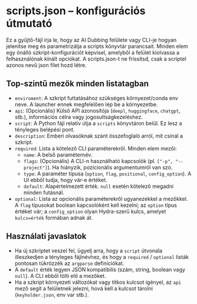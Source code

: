 # scripts.json – konfigurációs útmutató

Ez a gyűjtő-fájl írja le, hogy az AI Dubbing felülete vagy CLI-je hogyan jelenítse meg és parametrizálja a scripts könyvtár parancsait. Minden elem egy önálló szkript-konfigurációt képvisel, amelyből a felület kiolvassa a felhasználónak kínált opciókat. A scripts.json-t ne frissítsd, csak a scriptel azonos nevű json filet hozd létre.

## Top-szintű mezők minden listatagban
- `enviroment`: A szkript futtatásához szükséges környezet/conda env neve. A launcher ennek megfelelően lép be a környezetbe.
- `api`: (Opcionális) Külső API azonosítója (`deepl`, `huggingface`, `chatgpt`, stb.), információs célra vagy jogosultságkezeléshez.
- `script`: A Python fájl relatív útja a `scripts` könyvtáron belül. Ez lesz a tényleges belépési pont.
- `description`: Emberi olvasóknak szánt összefoglaló arról, mit csinál a szkript.
- `required`: Lista a kötelező CLI paraméterekről. Minden elem mezői:
  - `name`: A belső paraméternév.
  - `flags`: (Opcionális) A CLI-n használható kapcsolók (pl. `["-p", "--project"]`). Ha hiányzik, pozícionális argumentumról van szó.
  - `type`: A paraméter típusa (`option`, `flag`, `positional`, `config_option`). A UI ebből tudja, hogy vár-e értéket.
  - `default`: Alapértelmezett érték. `null` esetén kötelező megadni minden futásnál.
- `optional`: Lista az opcionális paraméterekről ugyanezekkel a mezőkkel. A `flag` típusokat boolean kapcsolóként kell kezelni; az `option` típus értéket vár; a `config_option` olyan Hydra-szerű kulcs, amelyet `kulcs=érték` formában adnak át.

## Használati javaslatok
- Ha új szkriptet veszel fel, ügyelj arra, hogy a `script` útvonala illeszkedjen a tényleges fájlnévhez, és hogy a `required` / `optional` listák pontosan tükrözzék az `argparse` definíciókat.
- A `default` érték legyen JSON kompatibilis (szám, string, boolean vagy `null`). A CLI ebből tölti elő a mezőket.
- Ha a szkript környezeti változókat vagy titkos kulcsot igényel, az `api` mező segít a felületnek jelezni, hová kell a kulcsot tárolni (`keyholder.json`, env var stb.).

